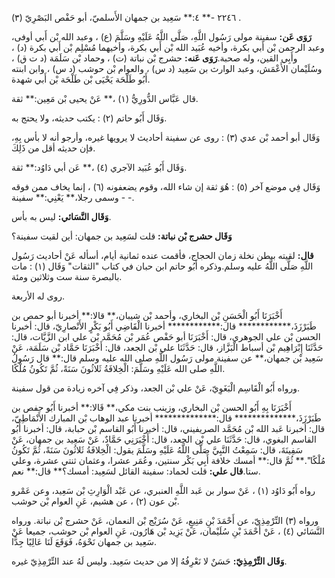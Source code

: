 ٢٢٤٦ -** ٤:** سَعِيد بن جمهان الأَسلميّ، أبو حَفْص البَصْرِيّ (٣) .

**رَوَى عَن:** سفينة مولى رَسُول اللَّهِ، صَلَّى اللَّهُ عَلَيْهِ وسَلَّمَ (ع) ، وعبد الله بْن أَبي أوفى، وعبد الرحمن بْن أَبي بكرة، وأخيه عُبَيد الله بْن أَبي بكرة، وأخيهما مُسْلِم بْن أَبي بكرة (د) ، وأَبِي القين، وله صحبة.**رَوَى عَنه:** حشرج بْن نباتة (ت) ، وحماد بْن سَلَمَة (د ت ق) ، وسُلَيْمان الأَعْمَش، وعبد الوارث بن سَعِيد (د س) ، والعوام بْن حوشب (د س) ، وابن ابنته أَبُو طَلْحَة يَحْيَى بْن طَلْحَة بْن أَبي شهدة.

قال عَبَّاس الدُّورِيُّ (١) ،** عَنْ يحيى بْن مَعِين:** ثقة.

وَقَال أَبُو حاتم (٢) : يكتب حديثه، ولا يحتج به.

وَقَال أبو أحمد بْن عدي (٣) : روى عن سفينة أحاديث لا يرويها غيره، وأرجو أنه لا بأس بِهِ، فإن حديثه أقل من ذَلِكَ.

وَقَال أَبُو عُبَيد الآجري (٤) ،** عَن أبي دَاوُد:** ثقة.

وَقَال فِي موضع آخر (٥) : هُوَ ثقة إن شاء الله، وقوم يضعفونه (٦) ، إنما يخاف ممن فوقه - وسمى رجلا،** يَعْنِي:** سفينة -.

**وَقَال النَّسَائي:** ليس به بأس.

**وَقَال حشرج بْن نباتة:** قلت لسَعِيد بن جمهان: أين لقيت سفينة؟

**قال:** لقيته ببطن نخلة زمان الحجاج، فأقمت عنده ثمانية أيام، أسأله عَنْ أحاديث رَسُول اللَّهِ صَلَّى اللَّهُ عليه وسلم.وذكره أَبُو حاتم ابن حبان في كتاب "الثقات" وَقَال (١) : مات بالبصرة سنة ست وثلاثين ومئة.

روى له الأربعة.

أَخْبَرَنَا أَبُو الْحَسَنِ بْن البخاري، وأحمد بْن شيبان،** قالا:** أخبرنا أبو حمص بن طَبَرْزَذَ،************ قال:************ أخبرنا الْقَاضِي أَبُو بَكْرٍ الأَنْصارِيّ، قال: أخبرنا الحسن بْن علي الجوهري، قال: أَخْبَرَنَا أبو حَفْص عُمَر بْن مُحَمَّد بْن علي ابن الزَّيَّات، قال: حَدَّثَنَا إِبْرَاهِيم بْن أسباط الْبَزَّاز، قال: حَدَّثَنَا علي بْن الجعد، قال: أَخْبَرَنَا حَمَّاد بْن سَلَمَة، عَنْ سَعِيد بْن جمهان،** عن سفينة مولى رَسُول اللَّهِ صلى الله عليه وسلم قال:** قال رَسُولُ اللَّهِ صلى الله عَلَيْهِ وسَلَّمَ: الْخِلافَةُ ثَلاثُونَ سَنَةً، ثُمَّ تَكُونُ مُلْكًا.

ورواه أَبُو الْقَاسِم الْبَغَوِيّ، عَنْ علي بْن الجعد، وذكر فِي آخره زيادة من قول سفينة.

أَخْبَرَنَا بِهِ أَبُو الحسن بْن البخاري، وزينب بنت مكي،** قَالا:** أخبرنا أَبُو حفص بن طَبَرْزَذَ،************** قال:************** أخبرنا عبد الوهاب بْن المبارك الأَنْمَاطِيّ، قال: أخبرنا عَبد الله بْن مُحَمَّد الصريفيني، قال: أخبرنا أَبُو القاسم بْن حبابة، قال: أخبرنا أَبُو القاسم البغوي، قال: حَدَّثَنَا علي بْن الجعد، قال: أَخْبَرَنِي حَمَّادٌ، عَنْ سَعِيد بن جمهان، عَنْ سَفِينَةَ، قال: سَمِعْتُ النَّبِيَّ صَلَّى اللَّهُ عَلَيْهِ وسَلَّمَ يقول: الْخِلافَةُ ثَلاثُونَ سَنَةً، ثُمَّ تَكُونُ مُلْكًا".** ثُمَّ قال:** أمسك خلافة أَبِي بَكْر سنتين، وعُمَر عشرا، وعثمان ثنتي عشرة، وعلي ستا.**قال علي:** قلت لحماد: سفينة القائل لسَعِيد: أمسك؟** قال:** نعم.

رواه أَبُو دَاوُد (١) ، عَنْ سوار بن عَبد اللَّهِ العنبري، عن عَبْد الْوَارِثِ بْن سَعِيد، وعن عَمْرو بْن عون (٢) ، عن هشيم، عَنِ العوام بْن حوشب.

ورواه (٣) التِّرْمِذِيّ، عن أَحْمَدَ بْنِ مَنِيعٍ، عَنْ سُرَيْج بْن النعمان، عَنْ حشرج بْن نباتة. ورواه النَّسَائي (٤) ، عَنْ أَحْمَدَ بْنِ سُلَيْمان، عَنْ يَزِيد بْن هَارُون، عَنِ العوام بْن حوشب، جميعا عَنْ سَعِيد بن جمهان نَحْوَهُ، فَوَقَعَ لَنَا عَالِيًا جِدًّا.

**وَقَال التِّرْمِذِيّ:** حَسَنٌ لا نَعْرِفُهُ إلا من حديث سَعِيد. وليس لَهُ عند التِّرْمِذِيّ غيره.